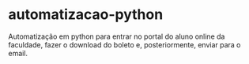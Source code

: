 # automatizacao-python
Automatização em python para entrar no portal do aluno online da faculdade, fazer o download do boleto e, posteriormente, enviar para o email.
